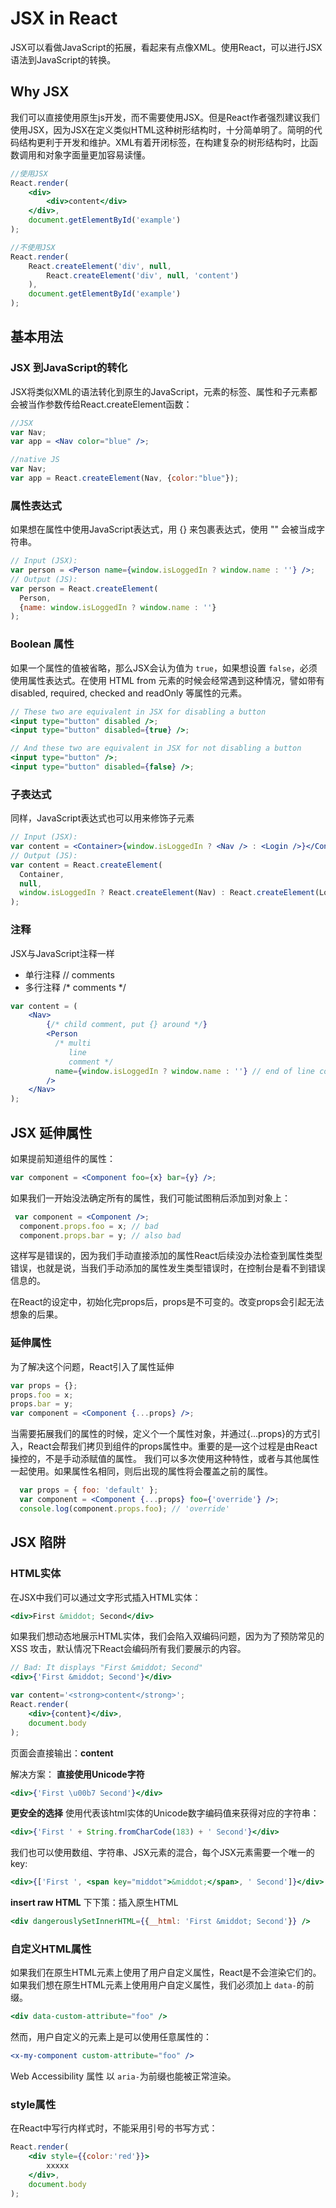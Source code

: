 # JSX in React
JSX可以看做JavaScript的拓展，看起来有点像XML。使用React，可以进行JSX语法到JavaScript的转换。

## Why JSX
我们可以直接使用原生js开发，而不需要使用JSX。但是React作者强烈建议我们使用JSX，因为JSX在定义类似HTML这种树形结构时，十分简单明了。简明的代码结构更利于开发和维护。XML有着开闭标签，在构建复杂的树形结构时，比函数调用和对象字面量更加容易读懂。
```jsx
//使用JSX
React.render(
    <div>
        <div>content</div>
    </div>,
    document.getElementById('example')
);

//不使用JSX
React.render(
    React.createElement('div', null,
        React.createElement('div', null, 'content')
    ),
    document.getElementById('example')
);
```

## 基本用法
### JSX 到JavaScript的转化
JSX将类似XML的语法转化到原生的JavaScript，元素的标签、属性和子元素都会被当作参数传给React.createElement函数：
```jsx
//JSX
var Nav;
var app = <Nav color="blue" />;

//native JS
var Nav;
var app = React.createElement(Nav, {color:"blue"});
```

### 属性表达式
如果想在属性中使用JavaScript表达式，用 {} 来包裹表达式，使用 "" 会被当成字符串。
```jsx
// Input (JSX):
var person = <Person name={window.isLoggedIn ? window.name : ''} />;
// Output (JS):
var person = React.createElement(
  Person,
  {name: window.isLoggedIn ? window.name : ''}
);
```

### Boolean 属性
如果一个属性的值被省略，那么JSX会认为值为 `true`，如果想设置 `false`，必须使用属性表达式。在使用 HTML from 元素的时候会经常遇到这种情况，譬如带有 disabled, required, checked and readOnly 等属性的元素。
```jsx
// These two are equivalent in JSX for disabling a button
<input type="button" disabled />;
<input type="button" disabled={true} />;

// And these two are equivalent in JSX for not disabling a button
<input type="button" />;
<input type="button" disabled={false} />;
```

### 子表达式
同样，JavaScript表达式也可以用来修饰子元素
```jsx
// Input (JSX):
var content = <Container>{window.isLoggedIn ? <Nav /> : <Login />}</Container>;
// Output (JS):
var content = React.createElement(
  Container,
  null,
  window.isLoggedIn ? React.createElement(Nav) : React.createElement(Login)
);
```

### 注释
JSX与JavaScript注释一样
- 单行注释 // comments
- 多行注释 /* comments */
```jsx
var content = (
    <Nav>
        {/* child comment, put {} around */}
        <Person
          /* multi
             line
             comment */
          name={window.isLoggedIn ? window.name : ''} // end of line comment
        />
    </Nav>
);
```

## JSX 延伸属性
如果提前知道组件的属性：
```jsx
var component = <Component foo={x} bar={y} />;
```
如果我们一开始没法确定所有的属性，我们可能试图稍后添加到对象上：
```jsx
 var component = <Component />;
  component.props.foo = x; // bad
  component.props.bar = y; // also bad
```
这样写是错误的，因为我们手动直接添加的属性React后续没办法检查到属性类型错误，也就是说，当我们手动添加的属性发生类型错误时，在控制台是看不到错误信息的。

在React的设定中，初始化完props后，props是不可变的。改变props会引起无法想象的后果。

### 延伸属性
为了解决这个问题，React引入了属性延伸
```jsx
var props = {};
props.foo = x;
props.bar = y;
var component = <Component {...props} />;
```
当需要拓展我们的属性的时候，定义个一个属性对象，并通过{...props}的方式引入，React会帮我们拷贝到组件的props属性中。重要的是—这个过程是由React操控的，不是手动添赋值的属性。
我们可以多次使用这种特性，或者与其他属性一起使用。如果属性名相同，则后出现的属性将会覆盖之前的属性。
```jsx
  var props = { foo: 'default' };
  var component = <Component {...props} foo={'override'} />;
  console.log(component.props.foo); // 'override'
```

## JSX 陷阱
### HTML实体
在JSX中我们可以通过文字形式插入HTML实体：
```jsx
<div>First &middot; Second</div>
```
如果我们想动态地展示HTML实体，我们会陷入双编码问题，因为为了预防常见的 XSS 攻击，默认情况下React会编码所有我们要展示的内容。
```jsx
// Bad: It displays "First &middot; Second"
<div>{'First &middot; Second'}</div>
```
```jsx
var content='<strong>content</strong>';
React.render(
    <div>{content}</div>,
    document.body
);
```
页面会直接输出：<strong>content</strong>

解决方案：
**直接使用Unicode字符**
```jsx
<div>{'First \u00b7 Second'}</div>
```
**更安全的选择**
使用代表该html实体的Unicode数字编码值来获得对应的字符串：
```jsx
<div>{'First ' + String.fromCharCode(183) + ' Second'}</div>
```

我们也可以使用数组、字符串、JSX元素的混合，每个JSX元素需要一个唯一的 key:
```jsx
<div>{['First ', <span key="middot">&middot;</span>, ' Second']}</div>
```
**insert raw HTML**
下下策：插入原生HTML
```jsx
<div dangerouslySetInnerHTML={{__html: 'First &middot; Second'}} />
```

### 自定义HTML属性
如果我们在原生HTML元素上使用了用户自定义属性，React是不会渲染它们的。如果我们想在原生HTML元素上使用用户自定义属性，我们必须加上 `data-`的前缀。
```jsx
<div data-custom-attribute="foo" />
```
然而，用户自定义的元素上是可以使用任意属性的：
```jsx
<x-my-component custom-attribute="foo" />
```
Web Accessibility 属性 以 `aria-`为前缀也能被正常渲染。

### style属性
在React中写行内样式时，不能采用引号的书写方式：
```jsx
React.render(
    <div style={{color:'red'}}>
        xxxxx
    </div>,
    document.body
);
```